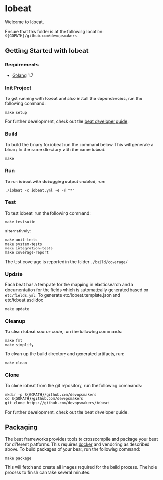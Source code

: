 # Iobeat

Welcome to Iobeat.

Ensure that this folder is at the following location:
`${GOPATH}/github.com/devopsmakers`

## Getting Started with Iobeat

### Requirements

* [Golang](https://golang.org/dl/) 1.7

### Init Project
To get running with Iobeat and also install the
dependencies, run the following command:

```
make setup
```

For further development, check out the [beat developer guide](https://www.elastic.co/guide/en/beats/libbeat/current/new-beat.html).

### Build

To build the binary for iobeat run the command below. This will generate a binary
in the same directory with the name iobeat.

```
make
```


### Run

To run iobeat with debugging output enabled, run:

```
./iobeat -c iobeat.yml -e -d "*"
```


### Test

To test iobeat, run the following command:

```
make testsuite
```

alternatively:
```
make unit-tests
make system-tests
make integration-tests
make coverage-report
```

The test coverage is reported in the folder `./build/coverage/`

### Update

Each beat has a template for the mapping in elasticsearch and a documentation for the fields
which is automatically generated based on `etc/fields.yml`.
To generate etc/iobeat.template.json and etc/iobeat.asciidoc

```
make update
```


### Cleanup

To clean iobeat source code, run the following commands:

```
make fmt
make simplify
```

To clean up the build directory and generated artifacts, run:

```
make clean
```


### Clone

To clone iobeat from the git repository, run the following commands:

```
mkdir -p ${GOPATH}/github.com/devopsmakers
cd ${GOPATH}/github.com/devopsmakers
git clone https://github.com/devopsmakers/iobeat
```


For further development, check out the [beat developer guide](https://www.elastic.co/guide/en/beats/libbeat/current/new-beat.html).


## Packaging

The beat frameworks provides tools to crosscompile and package your beat for different platforms. This requires [docker](https://www.docker.com/) and vendoring as described above. To build packages of your beat, run the following command:

```
make package
```

This will fetch and create all images required for the build process. The hole process to finish can take several minutes.
